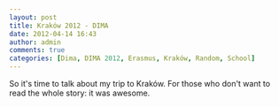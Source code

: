 ```yaml
---
layout: post
title: Kraków 2012 - DIMA
date: 2012-04-14 16:43
author: admin
comments: true
categories: [Dima, DIMA 2012, Erasmus, Kraków, Random, School]
---
```

So it's time to talk about my trip to Kraków. For those who don't want to read the whole story: it was awesome.
